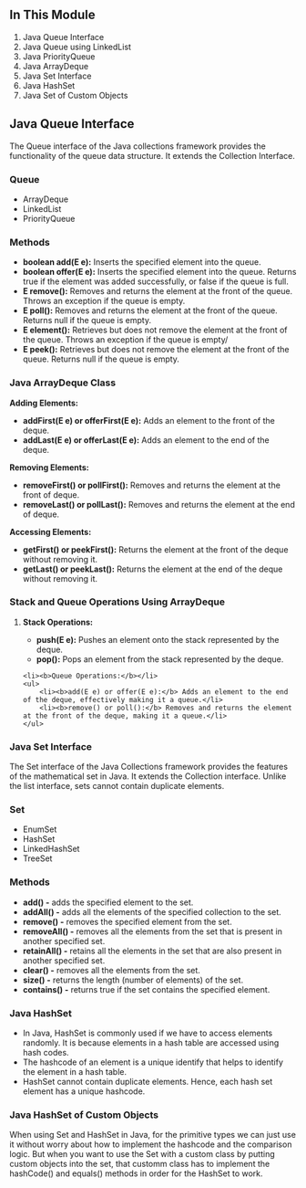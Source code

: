 <h2>In This Module</h2>

<ol>
  <li>Java Queue Interface</li>
  <li>Java Queue using LinkedList</li>
  <li>Java PriorityQueue</li>
  <li>Java ArrayDeque</li>
  <li>Java Set Interface</li>
  <li>Java HashSet</li>
  <li>Java Set of Custom Objects</li>
</ol>  

<h2>Java Queue Interface</h2>
<p>The Queue interface of the Java collections framework provides the functionality of the queue data structure. It extends the Collection Interface.</p>

<h3>Queue</h3>
<ul>
	<li>ArrayDeque</li>
    <li>LinkedList</li>
    <li>PriorityQueue</li>
</ul>

<h3>Methods</h3>
<ul>
	<li><b>boolean add(E e):</b> Inserts the specified element into the queue.</li>
    <li><b>boolean offer(E e):</b> Inserts the specified element into the queue. Returns true if the element was added successfully, or false if the queue is full.</li>
    <li><b>E remove():</b> Removes and returns the element at the front of the queue. Throws an exception if the queue is empty.</li>
    <li><b>E poll():</b> Removes and returns the element at the front of the queue. Returns null if the queue is empty.</li>
    <li><b>E element():</b> Retrieves but does not remove the element at the front of the queue. Throws an exception if the queue is empty/</li>
    <li><b>E peek():</b> Retrieves but does not remove the element at the front of the queue. Returns null if the queue is empty.</li>
</ul>

<h3>Java ArrayDeque Class</h3>
<p><b>Adding Elements:</b></p>
<ul>
	<li><b>addFirst(E e) or offerFirst(E e):</b> Adds an element to the front of the deque.</li>
	<li><b>addLast(E e) or offerLast(E e):</b> Adds an element to the end of the deque.</li>
</ul>

<p><b>Removing Elements:</b></p>
<ul>
	<li><b>removeFirst() or pollFirst():</b> Removes and returns the element at the front of deque.</li>
	<li><b>removeLast() or pollLast():</b> Removes and returns the element at the end of deque.</li>
</ul>

<p><b>Accessing Elements:</b></p>
<ul>
	<li><b>getFirst() or peekFirst():</b> Returns the element at the front of the deque without removing it.</li>
	<li><b>getLast() or peekLast():</b> Returns the element at the end of the deque without removing it.</li>
</ul>

<h3>Stack and Queue Operations Using ArrayDeque</h3>
<ol>
	<li><b>Stack Operations:</b></li>
    <ul>
    	<li><b>push(E e):</b> Pushes an element onto the stack represented by the deque.</li>
        <li><b>pop():</b> Pops an element from the stack represented by the deque.</li>
    </ul>
    
    <li><b>Queue Operations:</b></li>
    <ul>
    	<li><b>add(E e) or offer(E e):</b> Adds an element to the end of the deque, effectively making it a queue.</li>
        <li><b>remove() or poll():</b> Removes and returns the element at the front of the deque, making it a queue.</li>
    </ul>
</ol>

<h3>Java Set Interface</h3>
<p>The Set interface of the Java Collections framework provides the features of the mathematical set in Java. It extends the Collection interface. Unlike the list interface, sets cannot contain duplicate elements.</p>

<h3>Set</h3>
<ul>
	<li>EnumSet</li>
    <li>HashSet</li>
    <li>LinkedHashSet</li>
    <li>TreeSet</li>
</ul>

<h3>Methods</h3>
<ul>
	<li><b>add() -</b> adds the specified element to the set.</li>
    <li><b>addAll() -</b> adds all the elements of the specified collection to the set.</li>
    <li><b>remove() -</b> removes the specified element from the set.</li>
    <li><b>removeAll() -</b> removes all the elements from the set that is present in another specified set.</li>
    <li><b>retainAll() -</b> retains all the elements in the set that are also present in another specified set.</li>
    <li><b>clear() -</b> removes all the elements from the set.</li>
    <li><b>size() -</b> returns the length (number of elements) of the set.</li>
    <li><b>contains() -</b> returns true if the set contains the specified element.</li>
</ul>

<h3>Java HashSet</h3>
<ul>
	<li>In Java, HashSet is commonly used if we have to access elements randomly. It is because elements in a hash table are accessed using hash codes.</li>
    <li>The hashcode of an element is a unique identify that helps to identify the element in a hash table.</li>
    <li>HashSet cannot contain duplicate elements. Hence, each hash set element has a unique hashcode.</li>
</ul>

<h3>Java HashSet of Custom Objects</h3>
<p>When using Set and HashSet in Java, for the primitive types we can just use it without worry about how to implement the hashcode and the comparison logic. But when you want to use the Set with a custom class by putting custom objects into the set, that customm class has to implement the hashCode() and equals() methods in order for the HashSet to work.</p>
